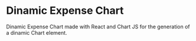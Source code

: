 # Dinamic Expense Chart

Dinamic Expense Chart made with React and Chart JS for the generation of a dinamic Chart element.
